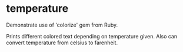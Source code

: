 # temperature
Demonstrate use of 'colorize' gem from Ruby.

Prints different colored text depending on temperature given.
Also can convert temperature from celsius to farenheit.
